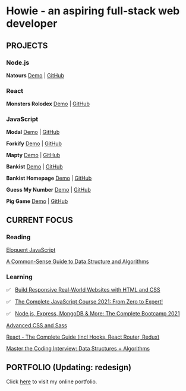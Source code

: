 # Howie - an aspiring full-stack web developer

## PROJECTS

### Node.js

**Natours** [Demo](https://natours-howie.herokuapp.com/) | [GitHub](https://github.com/HowieWork/natours)

### React

**Monsters Rolodex** [Demo](https://howiework.github.io/monsters-rolodex/) | [GitHub](https://github.com/HowieWork/monsters-rolodex)

### JavaScript

**Modal** [Demo](https://howiework.github.io/modal/) | [GitHub](https://github.com/HowieWork/modal)

**Forkify** [Demo](https://forkify-howie.netlify.app/) | [GitHub](https://github.com/HowieWork/forkify)

**Mapty** [Demo](https://howiework.github.io/mapty/) | [GitHub](https://github.com/HowieWork/mapty)

**Bankist** [Demo](https://howiework.github.io/bankist/) | [GitHub](https://github.com/HowieWork/bankist)

**Bankist Homepage** [Demo](https://howiework.github.io/bankist-homepage/) | [GitHub](https://github.com/HowieWork/bankist-homepage)

**Guess My Number** [Demo](https://howiework.github.io/guess-my-number/) | [GitHub](https://github.com/HowieWork/guess-my-number)

**Pig Game** [Demo](https://howiework.github.io/pig-game/) | [GitHub](https://github.com/HowieWork/pig-game)

## CURRENT FOCUS

### Reading

[Eloquent JavaScript](https://github.com/HowieWork/learn-eloquent-js)

[A Common-Sense Guide to Data Structure and Algorithms](https://github.com/HowieWork/a-common-sense-guide-to-data-structure-and-algorithms)

### Learning

:white_check_mark: &nbsp; [Build Responsive Real-World Websites with HTML and CSS](https://github.com/HowieWork/html-css-with-jonas)

:white_check_mark: &nbsp; [The Complete JavaScript Course 2021: From Zero to Expert!](https://github.com/HowieWork/complete-javascript-with-jonas)

:white_check_mark: &nbsp; [Node.js, Express, MongoDB & More: The Complete Bootcamp 2021](https://www.udemy.com/share/101Wv63@QSBCxqPMxSCLneQzW69-mFlKnI_ZDdDw8GgLiUOqm5A2eR2vrTGFMnKZVgoahHo_hQ==/)

[Advanced CSS and Sass](https://github.com/HowieWork/advanced-css-and-sass-with-jonas)

[React - The Complete Guide (incl Hooks, React Router, Redux)](https://www.udemy.com/share/101Wby3@nykl8OkOA1uKoB8KTA1dHa9wDJVEBfl48E1CG_A_ztHZt2M5bYOe9adGsFMcalX_6g==/)

[Master the Coding Interview: Data Structures + Algorithms](https://github.com/HowieWork/master-the-coding-interview-ZTM)

## PORTFOLIO (Updating: redesign)

Click [here](https://howiework.com/) to visit my online portfolio.

